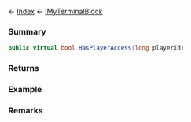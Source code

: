 ← [Index](Api-Index) ← [IMyTerminalBlock](Sandbox.ModAPI.Ingame.IMyTerminalBlock)

### Summary

```csharp
public virtual bool HasPlayerAccess(long playerId)
```

### Returns

### Example

### Remarks

